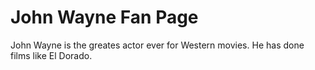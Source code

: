 # John Wayne Fan Page

John Wayne is the greates actor ever for Western movies. He has done films like El Dorado.
